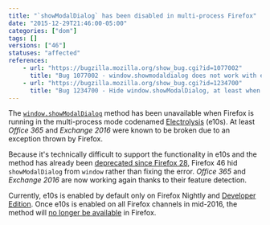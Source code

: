 ```yaml
---
title: "`showModalDialog` has been disabled in multi-process Firefox"
date: "2015-12-29T21:46:00-05:00"
categories: ["dom"]
tags: []
versions: ["46"]
statuses: "affected"
references:
    - url: "https://bugzilla.mozilla.org/show_bug.cgi?id=1077002"
      title: "Bug 1077002 - window.showmodaldialog does not work with e10s"
    - url: "https://bugzilla.mozilla.org/show_bug.cgi?id=1234700"
      title: "Bug 1234700 - Hide window.showModalDialog, at least when e10s is enabled"
---
```

The [`window.showModalDialog`](https://developer.mozilla.org/en-US/docs/Web/API/Window/showModalDialog) method has been unavailable when Firefox is running in the multi-process mode codenamed [Electrolysis](https://wiki.mozilla.org/Electrolysis) (e10s). At least *Office 365* and *Exchange 2016* were known to be broken due to an exception thrown by Firefox.

Because it's technically difficult to support the functionality in e10s and the method has already been [deprecated since Firefox 28](https://www.fxsitecompat.com/en-CA/docs/2013/showmodaldialog-has-been-deprecated/), Firefox 46 hid `showModalDialog` from `window` rather than fixing the error. *Office 365* and *Exchange 2016* are now working again thanks to their feature detection.

Currently, e10s is enabled by default only on Firefox Nightly and [Developer Edition](https://www.fxsitecompat.com/en-CA/docs/2015/multi-process-is-enabled-by-default-on-the-developer-edition/). Once e10s is enabled on all Firefox channels in mid-2016, the method will [no longer be available](https://www.fxsitecompat.com/en-CA/docs/2015/window-showmodaldialog-will-be-removed/) in Firefox.
